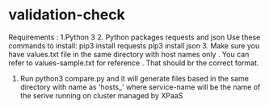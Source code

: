 # validation-check
Requirements : 
1.Python 3
2. Python packages requests and json 
    Use these commands to install:
    pip3 install requests
    pip3 install json
3. Make sure you have values.txt file in the same directory with host names only . You can refer to values-sample.txt for reference . That should br the correct format.

1. Run python3 compare.py and it will generate files based in the same directory with name as 'hosts_<service-name>' where service-name will be the name of the serive running on cluster managed by XPaaS